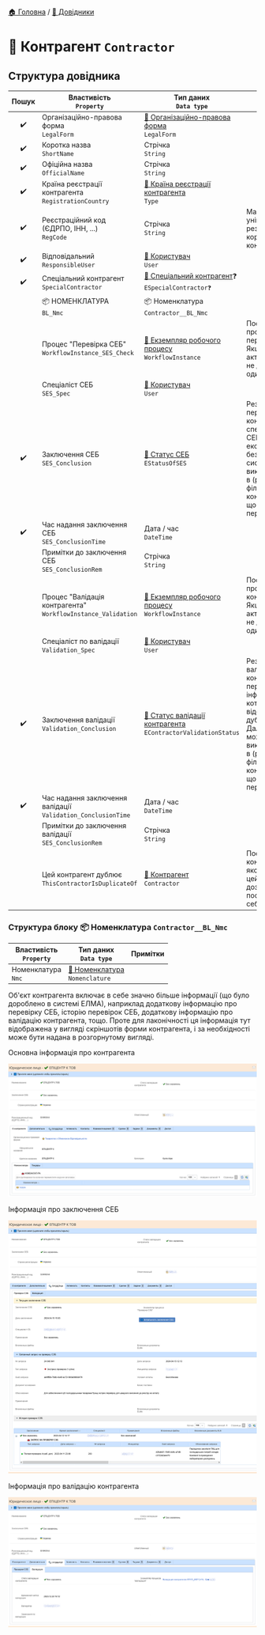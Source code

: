 ﻿[🏠 Головна](../README.MD) / [📘 Довідники](./README.MD)  

# 📘 Контрагент `Contractor`

## Структура довідника

| Пошук | Властивість </br> `Property` | Тип даних </br> `Data type` | Примітки |
| :---: | --- | --- | --- |
| ✔️ | Організаційно-правова форма </br> `LegalForm` | [📘 Організаційно-правова форма](./LegalForm.md) </br> `LegalForm` |  |
| ✔️ | Коротка назва </br> `ShortName` | Стрічка </br> `String` |  |
| ✔️ | Офіційна назва </br> `OfficialName` | Стрічка </br> `String` |  |
| ✔️ | Країна реєстрації контрагента </br> `RegistrationCountry` | [🎲 Країна реєстрації контрагента](../Enums/EContractorRegistrationCountry.md) </br> `Type` |  |
| ✔️ | Реєстраційний код (ЄДРПО, ІНН, ...) </br> `RegCode` | Стрічка </br> `String` | Має бути унікальним для резидентів та коректним по контрольній сумі |
| ✔️ | Відповідальний </br> `ResponsibleUser` | [📘 Користувач](./User.md) </br> `User` |  |
| ✔️ | Спеціальний контрагент </br> `SpecialContractor` | [🎲 Спеціальний контрагент](../Enums/ESpecialContractor.md)❓ </br> `ESpecialContractor❓` |  |
|  | 📦 НОМЕНКЛАТУРА </br> `BL_Nmc` | 📦 Номенклатура </br> `Contractor__BL_Nmc` |  |
|  | Процес "Перевірка СЕБ" </br> `WorkflowInstance_SES_Check` | [📘 Екземпляр робочого процесу](./WorkflowInstance.md) </br> `WorkflowInstance` | Посилання на процес перевірки СЕБ. Якщо процес в активному стані не дозволяти ще один екземпляр |
|  | Спеціаліст СЕБ </br> `SES_Spec` | [📘 Користувач](./User.md) </br> `User` |  |
| ✔️ | Заключення СЕБ </br> `SES_Conclusion` | [🎲 Статус СЕБ](../Enums/EStatusOfSES.md) </br> `EStatusOfSES` | Результат перевірки контрагента спеціалістом СЕБ (служби економічної безпеки). Далі система може використовувати в (різних місцях) фільтр тільки по контрагентам, що пройшли перевірку |
| ✔️ | Час надання заключення СЕБ </br> `SES_ConclusionTime` | Дата / час </br> `DateTime` |  |
|  | Примітки до заключення СЕБ </br> `SES_ConclusionRem` | Стрічка </br> `String` |  |
|  | Процес "Валідація контрагента" </br> `WorkflowInstance_Validation` | [📘 Екземпляр робочого процесу](./WorkflowInstance.md) </br> `WorkflowInstance` | Посилання на процес валідації контрагента. Якщо процес в активному стані не дозволяти ще один екземпляр |
|  | Спеціаліст по валідації </br> `Validation_Spec` | [📘 Користувач](./User.md) </br> `User` |  |
| ✔️ | Заключення валідації </br> `Validation_Conclusion` | [🎲 Статус валідації контрагента](../Enums/EContractorValidationStatus.md) </br> `EContractorValidationStatus` | Результат валідації контрагента - перевірки інформації про котрагента, та відсутності дублювання. Далі система може використовувати в (різних місцях) фільтр тільки по контрагентам, що пройшли перевірку |
| ✔️ | Час надання заключення валідації </br> `Validation_ConclusionTime` | Дата / час </br> `DateTime` |  |
|  | Примітки до заключення валідації </br> `SES_ConclusionRem` | Стрічка </br> `String` |  |
|  | Цей контрагент дублює </br> `ThisContractorIsDuplicateOf` | [📘 Контрагент](./Contractor.md) </br> `Contractor` | Посилання на контрагента якого дублює цей. Не дозволяти посилання на себе |

### Структура блоку 📦 Номенклатура `Contractor__BL_Nmc`

| Властивість </br> `Property` | Тип даних </br> `Data type` | Примітки |
|---|---|---|
| Номенклатура </br> `Nmc` | [📘 Номенклатура](./Nomenclature.md) </br> `Nomenclature` | |

Об'єкт контрагента включає в себе значно більше інформації (що було дороблено в системі ЕЛМА), наприклад додаткову інформацію про перевірку СЕБ, історію перевірок СЕБ, додаткову інформацію про валідацію контрагента, тощо.
Проте для лаконічності ця інформація тут відображена у вигляді скріншотів форми контрагента, і за необхідності може бути надана в розгорнутому вигляді.

Основна інформація про контрагента

![Основна інформація про контрагента](./Forms/Contractor/View01.png)

Інформація про заключення СЕБ

![Інформація про заключення СЕБ](./Forms/Contractor/View02.png)

Інформація про валідацію контрагента

![Інформація про валідацію контрагента](./Forms/Contractor/View03.png)